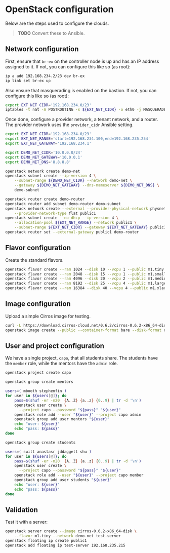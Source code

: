 # OpenStack configuration

Below are the steps used to configure the clouds.

> **TODO**
> Convert these to Ansible.

## Network configuration

First, ensure that `br-ex` on the controller node is up and has an IP address
assigned to it. If not, you can configure this like so (as root):

```bash
ip a add 192.168.234.2/23 dev br-ex
ip link set br-ex up
```

Also ensure that masquerading is enabled on the bastion. If not, you can
configure this like so (as root):

```bash
export EXT_NET_CIDR='192.168.234.0/23'
iptables -t nat -A POSTROUTING -s ${EXT_NET_CIDR} -o eth0 -j MASQUERADE
```

Once done, configure a provider network, a tenant network, and a router. The
provider network uses the `provider_cidr` Ansible setting.

```bash
export EXT_NET_CIDR='192.168.234.0/23'
export EXT_NET_RANGE='start=192.168.234.100,end=192.168.235.254'
export EXT_NET_GATEWAY='192.168.234.1'

export DEMO_NET_CIDR='10.0.0.0/24'
export DEMO_NET_GATEWAY='10.0.0.1'
export DEMO_NET_DNS='8.8.8.8'

openstack network create demo-net
openstack subnet create --ip-version 4 \
    --subnet-range ${DEMO_NET_CIDR} --network demo-net \
    --gateway ${DEMO_NET_GATEWAY} --dns-nameserver ${DEMO_NET_DNS} \
    demo-subnet

openstack router create demo-router
openstack router add subnet demo-router demo-subnet
openstack network create --external --provider-physical-network physnet1 \
    --provider-network-type flat public1
openstack subnet create --no-dhcp --ip-version 4 \
    --allocation-pool ${EXT_NET_RANGE} --network public1 \
    --subnet-range ${EXT_NET_CIDR} --gateway ${EXT_NET_GATEWAY} public1-subnet
openstack router set --external-gateway public1 demo-router
```

## Flavor configuration

Create the standard flavors.

```bash
openstack flavor create --ram 1024 --disk 10 --vcpu 1 --public m1.tiny
openstack flavor create --ram 2048 --disk 15 --vcpu 1 --public m1.small
openstack flavor create --ram 4096 --disk 20 --vcpu 2 --public m1.medium
openstack flavor create --ram 8192 --disk 25 --vcpu 4 --public m1.large
openstack flavor create --ram 16384 --disk 40 --vcpu 4 --public m1.xlarge
```

## Image configuration

Upload a simple Cirros image for testing.

```bash
curl -L https://download.cirros-cloud.net/0.6.2/cirros-0.6.2-x86_64-disk.img > /tmp/cirros-0.6.2-x86_64-disk.img
openstack image create --public --container-format bare --disk-format qcow2 --property hw_rng_model=virtio --file /tmp/cirros-0.6.2-x86_64-disk.img cirros-0.6.2-x86_64-disk
```

## User and project configuration

We have a single project, `capo`, that all students share. The students have
the `member` role, while the mentors have the `admin` role.

```bash
openstack project create capo

openstack group create mentors

users=( mbooth stephenfin )
for user in ${users[@]}; do
    pass=$(shuf -er -n20  {A..Z} {a..z} {0..9} | tr -d '\n')
    openstack user create \
      --project capo --password "${pass}" "${user}"
    openstack role add --user "${user}" --project capo admin
    openstack group add user mentors "${user}"
    echo "user: ${user}"
    echo "pass: ${pass}"
done

openstack group create students

users=( switt anastasr jddaggett shu )
for user in ${users[@]}; do
    pass=$(shuf -er -n20  {A..Z} {a..z} {0..9} | tr -d '\n')
    openstack user create \
      --project capo --password "${pass}" "${user}"
    openstack role add --user "${user}" --project capo member
    openstack group add user students "${user}"
    echo "user: ${user}"
    echo "pass: ${pass}"
done
```

## Validation

Test it with a server:

```bash
openstack server create --image cirros-0.6.2-x86_64-disk \
    --flavor m1.tiny --network demo-net test-server
openstack floating ip create public1
openstack add floating ip test-server 192.168.235.215
```
